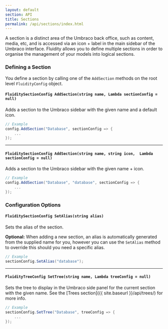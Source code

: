 ```yaml
---
layout: default
section: API
title: Sections
permalink: /api/sections/index.html
---
```


A section is a distinct area of the Umbraco back office, such as content, media, etc, and is accessed via an icon + label in the main sidebar of the Umbraco interface. Fluidity allows you to define multiple sections in order to organise the management of your models into logical sections.

### Defining a Section

You define a section by calling one of the `AddSection` methods on the root level `FluidityConfig` object.

#### `FluiditySectionConfig AddSection(string name, Lambda sectionConfig = null)`

Adds a section to the Umbraco sidebar with the given name and a default icon.

````csharp
// Example
config.AddSection("Database", sectionConfig => {
    ...
});
````

<hr />

#### `FluiditySectionConfig AddSection(string name, string icon,  Lambda sectionConfig = null)`

Adds a section to the Umbraco sidebar with the given name + icon.

````csharp
// Example
config.AddSection("Database", "database", sectionConfig => {
    ...
});
````

### Configuration Options

#### `FluiditySectionConfig SetAlias(string alias)`

Sets the alias of the section.  

**Optional:** When adding a new section, an alias is automatically generated from the supplied name for you, however you can use the `SetAlias` method to override this should you need a specific alias.

````csharp
// Example
sectionConfig.SetAlias("database");
````

<hr />

#### `FluidityTreeConfig SetTree(string name, Lambda treeConfig = null)`

Sets the tree to display in the Umbraco side panel for the current section with the given name. See the [Trees section]({{ site.baseurl }}/api/trees/) for more info.

````csharp
// Example
sectionConfig.SetTree("Database", treeConfig => {
    ...
});
````